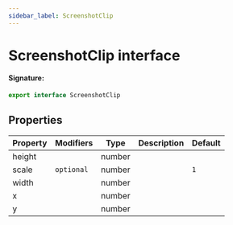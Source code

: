 ```yaml
---
sidebar_label: ScreenshotClip
---
```


# ScreenshotClip interface

#### Signature:

```typescript
export interface ScreenshotClip
```

## Properties

| Property | Modifiers             | Type   | Description | Default        |
| -------- | --------------------- | ------ | ----------- | -------------- |
| height   |                       | number |             |                |
| scale    | <code>optional</code> | number |             | <code>1</code> |
| width    |                       | number |             |                |
| x        |                       | number |             |                |
| y        |                       | number |             |                |

